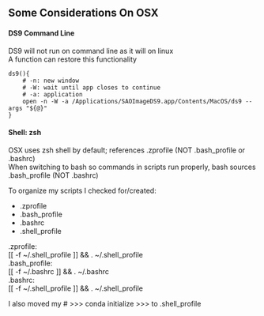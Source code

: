 ###




## Some Considerations On OSX  

#### DS9 Command Line  
DS9 will not run on command line as it will on linux  
A function can restore this functionality  
```
ds9(){
    # -n: new window
    # -W: wait until app closes to continue
    # -a: application
    open -n -W -a /Applications/SAOImageDS9.app/Contents/MacOS/ds9 --args "${@}"
}
```

#### Shell: zsh  
OSX uses zsh shell by default; references .zprofile (NOT .bash_profile or .bashrc)  
When switching to bash so commands in scripts run properly, bash sources .bash_profile (NOT .bashrc)  

To organize my scripts I checked for/created:  
- .zprofile  
- .bash_profile  
- .bashrc  
- .shell_profile  

.zprofile:  
    [[ -f ~/.shell_profile ]] && . ~/.shell_profile  
.bash_profile:  
    [[ -f ~/.bashrc ]] && . ~/.bashrc  
.bashrc:  
    [[ -f ~/.shell_profile ]] && . ~/.shell_profile  

I also moved my # >>> conda initialize >>> to .shell_profile

